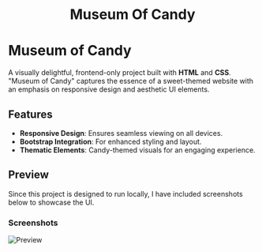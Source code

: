 <h1 align="center">Museum Of Candy</h1>


# Museum of Candy  

A visually delightful, frontend-only project built with **HTML** and **CSS**. "Museum of Candy" captures the essence of a sweet-themed website with an emphasis on responsive design and aesthetic UI elements.  

## Features  
- **Responsive Design**: Ensures seamless viewing on all devices.  
- **Bootstrap Integration**: For enhanced styling and layout.  
- **Thematic Elements**: Candy-themed visuals for an engaging experience.  

## Preview  
Since this project is designed to run locally, I have included screenshots below to showcase the UI.  

### Screenshots  
<img align="center" alt="Preview" src="https://github.com/user-attachments/assets/d2cb9e62-36da-4b13-85fd-2832934d23f5">


